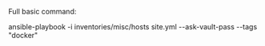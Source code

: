 Full basic command:

ansible-playbook -i inventories/misc/hosts site.yml --ask-vault-pass --tags "docker"
